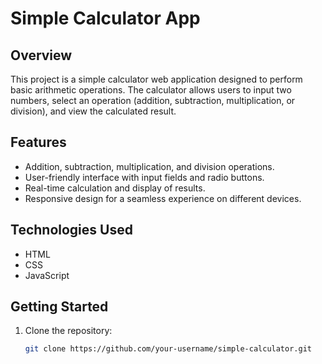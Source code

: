 # Simple Calculator App

## Overview

This project is a simple calculator web application designed to perform basic arithmetic operations. The calculator allows users to input two numbers, select an operation (addition, subtraction, multiplication, or division), and view the calculated result.

## Features

- Addition, subtraction, multiplication, and division operations.
- User-friendly interface with input fields and radio buttons.
- Real-time calculation and display of results.
- Responsive design for a seamless experience on different devices.

## Technologies Used

- HTML
- CSS
- JavaScript

## Getting Started

1. Clone the repository:

   ```bash
   git clone https://github.com/your-username/simple-calculator.git
